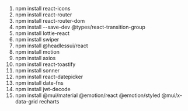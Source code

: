 1. npm install react-icons
2. npm install react-router
3. npm install react-router-dom
4. npm install --save-dev @types/react-transition-group
5. npm install lottie-react
6. npm install swiper
7. npm install @headlessui/react
8. npm install motion
9. npm install axios
10. npm install react-toastify
11. npm install sonner
12. npm install react-datepicker
13. npm install date-fns
14. npm install jwt-decode
15. npm install @mui/material @emotion/react @emotion/styled @mui/x-data-grid recharts
